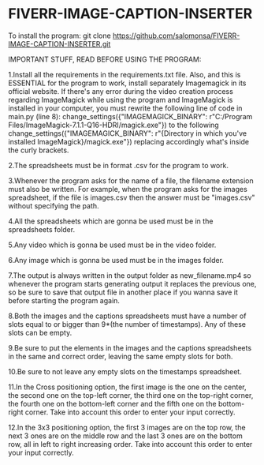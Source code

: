 # FIVERR-IMAGE-CAPTION-INSERTER
To install the program: git clone https://github.com/salomonsa/FIVERR-IMAGE-CAPTION-INSERTER.git

IMPORTANT STUFF, READ BEFORE USING THE PROGRAM:

1.Install all the requirements in the requirements.txt file. Also, and this is ESSENTIAL for the program to work, install 
separately Imagemagick in its official website. If there's any error during the video creation process regarding
ImageMagick while using the program and ImageMagick is installed in your computer, you must rewrite the following
line of code in main.py (line 8): change_settings({"IMAGEMAGICK_BINARY": r"C:/Program Files/ImageMagick-7.1.1-Q16-HDRI/magick.exe"})
to the following change_settings({"IMAGEMAGICK_BINARY": r"{Directory in which you've installed ImageMagick}/magick.exe"}) replacing 
accordingly what's inside the curly brackets.

2.The spreadsheets must be in format .csv for the program to work.

3.Whenever the program asks for the name of a file, the filename extension must also be written. For example, when the program asks
for the images spreadsheet, if the file is images.csv then the answer must be "images.csv" without specifying the path.

4.All the spreadsheets which are gonna be used must be in the spreadsheets folder.

5.Any video which is gonna be used must be in the video folder.

6.Any image which is gonna be used must be in the images folder.

7.The output is always written in the output folder as new_filename.mp4 so whenever the program starts generating output it replaces 
the previous one, so be sure to save that output file in another place if you wanna save it before starting the program again.

8.Both the images and the captions spreadsheets must have a number of slots equal to or bigger than 9*(the number of timestamps). 
Any of these slots can be empty.

9.Be sure to put the elements in the images and the captions spreadsheets in the same and correct order, leaving the same empty
slots for both.

10.Be sure to not leave any empty slots on the timestamps spreadsheet.

11.In the Cross positioning option, the first image is the one on the center, the second one on the top-left corner, the third one 
on the top-right corner, the fourth one on the bottom-left corner and the fifth one on the bottom-right corner. Take into account 
this order to enter your input correctly.

12.In the 3x3 positioning option, the first 3 images are on the top row, the next 3 ones are on the middle row and the last 3 ones
are on the bottom row, all in left to right increasing order. Take into account this order to enter your input correctly.
